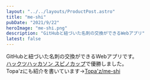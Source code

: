 ```yaml
---
layout: "../../layouts/ProductPost.astro"
title: "me-shi"
pubDate: "2021/9/22"
heroImage: "me-shi.png"
description: "GitHubと紐づいた名刺の交換ができるWebアプリ"
latest: false
---
```


GitHubと紐づいた名刺の交換ができるWebアプリです。  
[ハックツハッカソン スピノカップ](https://hackz.team/news/5Pq3BX9JLuz6pb6gJ76Zv8)で優勝しました。  
Topa'zにも紹介を書いています→[Topa'z/me-shi](https://topaz.dev/projects/20a97c48f80e2866ac7d)
